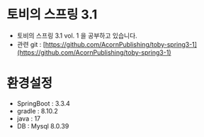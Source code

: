 # 토비의 스프링 3.1
- 토비의 스프링 3.1 vol. 1 을 공부하고 있습니다.
- 관련 git : [https://github.com/AcornPublishing/toby-spring3-1](https://github.com/AcornPublishing/toby-spring3-1)

# 환경설정
- SpringBoot : 3.3.4
- gradle : 8.10.2
- java : 17
- DB : Mysql 8.0.39
